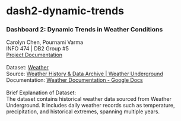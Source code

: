 # dash2-dynamic-trends

### Dashboard 2: Dynamic Trends in Weather Conditions
Carolyn Chen, Pournami Varma
<br />
INFO 474 | DB2 Group #5
<br />
[Project Documentation](https://docs.google.com/document/d/1_G6jurkcWs_70CPAKya1-xR5AOulTk2TT0SQ016s2vM/edit?usp=sharing)
<br />
<br />
Dataset: [Weather](https://drive.google.com/file/d/1akt4PRpmfoST-ENeh6wVwtk5zXFt4Goj/view?usp=drive_link)
<br />
Source: [Weather History & Data Archive | Weather Underground](https://www.wunderground.com/history)
<br />
Documentation: [Weather Documentation - Google Docs](https://docs.google.com/document/d/15HiHTsKK8wbD6lOnJ1OmwlQJWHq4I1HsKmQBMVJanOc/edit?tab=t.0)
<br />
<br />
Brief Explanation of Dataset:
<br />
The dataset contains historical weather data sourced from Weather Underground. It includes daily weather records such as temperature, precipitation, and historical extremes, spanning multiple years.